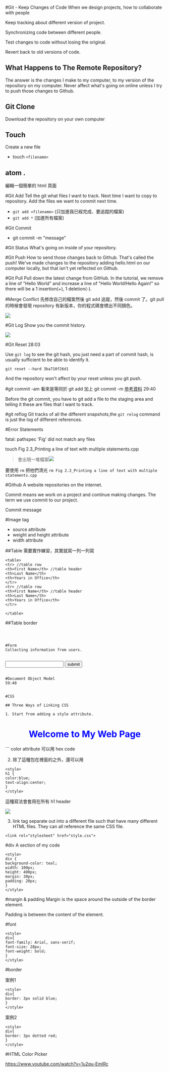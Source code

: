 #Git - Keep Changes of Code
When we design projects, how to collaborate with people

Keep tracking about different version of project. 

Synchronizing code between different people. 

Test changes to code without losing the original.

Revert back to old versions of code.

## What Happens to The Remote Repository?
The answer is the changes I make to my computer, to my version of the repository on my computer. Never affect what's going on online unless I try to push those changes to Github.


## Git Clone
Download the repository on your own computer

## Touch
Create a new file
* touch `<filename>`

## atom .
編輯一個簡單的 html 頁面

#Git Add
Tell the git what files I want to track. Next time I want to copy to repository. Add the files we want to commit next time.
* `git add <filename>` (只加進我已經完成、要追蹤的檔案)
* `git add *` (加進所有檔案)

#Git Commit
* git commit -m "message"

#Git Status
What's going on inside of your repository.

#Git Push
How to send those changes back to Github. That's called the push! We've made changes to the repository adding hello.html on our computer locally, but that isn't yet reflected on Github.

#Git Pull
Pull down the latest change from GitHub. In the tutorial, we remove a line of "Hello World" and increase a line of "Hello World!Hello Again!" so there will be a 1 insertion(+), 1 deletion(-).

#Merge Conflict
先修改自己的檔案然後 git add 追蹤，然後 commit 了。git pull 的時候會發現 repository 有新版本，你的程式碼會標出不同顏色。

![](/assets/git_2.png)

#Git Log
Show you the commit history.

![](/assets/git_3.png)

#Git Reset
28:03

Use `git log` to see the git hash, you just need a part of commit hash, is usually sufficient to be able to identify it.

`git reset --hard 3ba710f26d1`

And the repository won't affect by your reset unless you git push.

#git commit -am
看來是等同於 git add 加上 git commit -m 
[參考資料](https://gogojimmy.net/2012/02/29/git-scenario/)
29:40

Before the git commit, you have to git add a file to the staging area and telling it these are files that I want to track.

#git reflog
Git tracks of all the different snapshots,the `git relog` command is just the log of different references.


#Error Statements

fatal: pathspec 'Fig' did not match any files

touch Fig 2.3_Printing a line of text with multiple statements.cpp
> 會出現一堆檔案![](/assets/git_1.png)

要使用 `rm` 把他們清光
```rm Fig 2.3_Printing a line of text with multiple statements.cpp```




#Github
A website repositories on the internet.

Commit means we work on a project and continue making changes. The term we use commit to our project.

Commit message


#Image tag
* source attribute
* weight and height attribute
* width attribute

##Table
需要實作練習，其實就寫一列一列寫

```
<table>
<tr> //table row
<th>First Name</th> //table header
<th>Last Name</th>
<th>Years in Office</th>
</tr>
<tr> //table row
<th>First Name</th> //table header
<th>Last Name</th>
<th>Years in Office</th>
</tr>

</table>
```

##Table border
<style>
table {
border: 2px solid black;
}
th, td{
border: 1px solid black;
}
</style>
```



#Form
Collecting information from users.


```
<form>
<input type="text" placehodler="Full Name" name="name">
<button>submit</button>
</form>

```

#Document Object Model
59:40


#CSS

## Three Ways of Linking CSS

1. Start from adding a style attribute.

```
<h1 style="color:blue;text-align:center">Welcome to My Web Page</h1>
```
color attribute 可以用 hex code


2. 除了這種包在裡面的之外，還可以用
```
<style>
h1 {
color:blue;
text-align:center;
}
</style>
```

這種寫法會套用在所有 h1 header

![](/assets/html_1.png)

3. link tag
separate out into a different file such that have many different HTML files. They can all reference the same CSS file.

```
<link rel="stylesheet" href="style.css">

```

#div
A section of my code

```
<style>
div {
background-color: teal;
width: 100px;
height: 400px;
margin: 30px;
padding: 20px;
}
</style>
```

#margin & padding
Margin is the space around the outside of the border element.

Padding is between the content of the element.


#font

```
<style>
div{
font-family: Arial, sans-serif;
font-size: 28px;
font-weight: bold;
}
</style>
```

#border

案例1
```
<style>
div{
border: 3px solid blue;
}
</style>
```
案例2
```
<style>
div{
border: 3px dotted red;
}
</style>
```


#HTML Color Picker

https://www.youtube.com/watch?v=1u2qu-EmIRc

